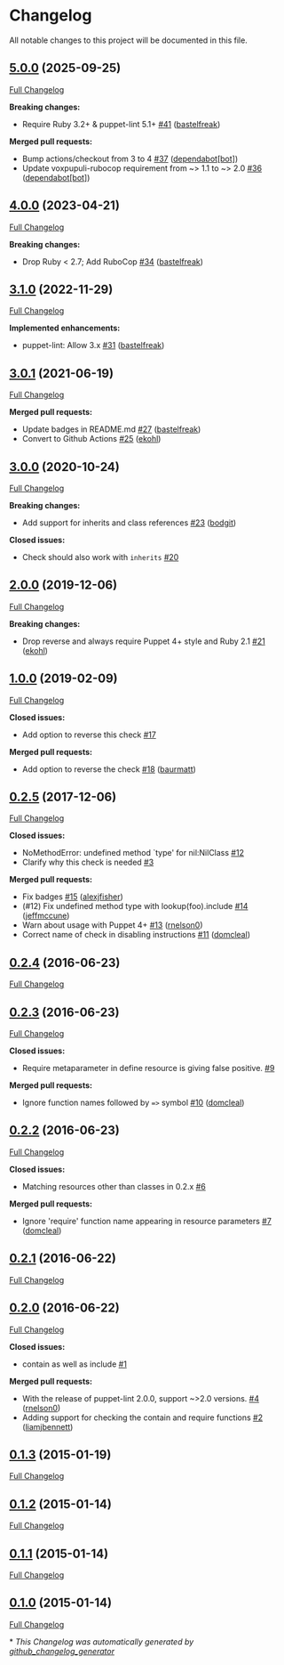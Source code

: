 # Changelog

All notable changes to this project will be documented in this file.

## [5.0.0](https://github.com/voxpupuli/puppet-lint-absolute_classname-check/tree/5.0.0) (2025-09-25)

[Full Changelog](https://github.com/voxpupuli/puppet-lint-absolute_classname-check/compare/4.0.0...5.0.0)

**Breaking changes:**

- Require Ruby 3.2+ & puppet-lint 5.1+ [\#41](https://github.com/voxpupuli/puppet-lint-absolute_classname-check/pull/41) ([bastelfreak](https://github.com/bastelfreak))

**Merged pull requests:**

- Bump actions/checkout from 3 to 4 [\#37](https://github.com/voxpupuli/puppet-lint-absolute_classname-check/pull/37) ([dependabot[bot]](https://github.com/apps/dependabot))
- Update voxpupuli-rubocop requirement from ~\> 1.1 to ~\> 2.0 [\#36](https://github.com/voxpupuli/puppet-lint-absolute_classname-check/pull/36) ([dependabot[bot]](https://github.com/apps/dependabot))

## [4.0.0](https://github.com/voxpupuli/puppet-lint-absolute_classname-check/tree/4.0.0) (2023-04-21)

[Full Changelog](https://github.com/voxpupuli/puppet-lint-absolute_classname-check/compare/3.1.0...4.0.0)

**Breaking changes:**

- Drop Ruby \< 2.7; Add RuboCop [\#34](https://github.com/voxpupuli/puppet-lint-absolute_classname-check/pull/34) ([bastelfreak](https://github.com/bastelfreak))

## [3.1.0](https://github.com/voxpupuli/puppet-lint-absolute_classname-check/tree/3.1.0) (2022-11-29)

[Full Changelog](https://github.com/voxpupuli/puppet-lint-absolute_classname-check/compare/3.0.1...3.1.0)

**Implemented enhancements:**

- puppet-lint: Allow 3.x [\#31](https://github.com/voxpupuli/puppet-lint-absolute_classname-check/pull/31) ([bastelfreak](https://github.com/bastelfreak))

## [3.0.1](https://github.com/voxpupuli/puppet-lint-absolute_classname-check/tree/3.0.1) (2021-06-19)

[Full Changelog](https://github.com/voxpupuli/puppet-lint-absolute_classname-check/compare/3.0.0...3.0.1)

**Merged pull requests:**

- Update badges in README.md [\#27](https://github.com/voxpupuli/puppet-lint-absolute_classname-check/pull/27) ([bastelfreak](https://github.com/bastelfreak))
- Convert to Github Actions [\#25](https://github.com/voxpupuli/puppet-lint-absolute_classname-check/pull/25) ([ekohl](https://github.com/ekohl))

## [3.0.0](https://github.com/voxpupuli/puppet-lint-absolute_classname-check/tree/3.0.0) (2020-10-24)

[Full Changelog](https://github.com/voxpupuli/puppet-lint-absolute_classname-check/compare/2.0.0...3.0.0)

**Breaking changes:**

- Add support for inherits and class references [\#23](https://github.com/voxpupuli/puppet-lint-absolute_classname-check/pull/23) ([bodgit](https://github.com/bodgit))

**Closed issues:**

- Check should also work with `inherits` [\#20](https://github.com/voxpupuli/puppet-lint-absolute_classname-check/issues/20)

## [2.0.0](https://github.com/voxpupuli/puppet-lint-absolute_classname-check/tree/2.0.0) (2019-12-06)

[Full Changelog](https://github.com/voxpupuli/puppet-lint-absolute_classname-check/compare/1.0.0...2.0.0)

**Breaking changes:**

- Drop reverse and always require Puppet 4+ style and Ruby 2.1 [\#21](https://github.com/voxpupuli/puppet-lint-absolute_classname-check/pull/21) ([ekohl](https://github.com/ekohl))

## [1.0.0](https://github.com/voxpupuli/puppet-lint-absolute_classname-check/tree/1.0.0) (2019-02-09)

[Full Changelog](https://github.com/voxpupuli/puppet-lint-absolute_classname-check/compare/0.2.5...1.0.0)

**Closed issues:**

- Add option to reverse this check [\#17](https://github.com/voxpupuli/puppet-lint-absolute_classname-check/issues/17)

**Merged pull requests:**

- Add option to reverse the check [\#18](https://github.com/voxpupuli/puppet-lint-absolute_classname-check/pull/18) ([baurmatt](https://github.com/baurmatt))

## [0.2.5](https://github.com/voxpupuli/puppet-lint-absolute_classname-check/tree/0.2.5) (2017-12-06)

[Full Changelog](https://github.com/voxpupuli/puppet-lint-absolute_classname-check/compare/0.2.4...0.2.5)

**Closed issues:**

- NoMethodError: undefined method `type' for nil:NilClass [\#12](https://github.com/voxpupuli/puppet-lint-absolute_classname-check/issues/12)
- Clarify why this check is needed [\#3](https://github.com/voxpupuli/puppet-lint-absolute_classname-check/issues/3)

**Merged pull requests:**

- Fix badges [\#15](https://github.com/voxpupuli/puppet-lint-absolute_classname-check/pull/15) ([alexjfisher](https://github.com/alexjfisher))
- \(\#12\) Fix undefined method type with lookup\(foo\).include [\#14](https://github.com/voxpupuli/puppet-lint-absolute_classname-check/pull/14) ([jeffmccune](https://github.com/jeffmccune))
- Warn about usage with Puppet 4+ [\#13](https://github.com/voxpupuli/puppet-lint-absolute_classname-check/pull/13) ([rnelson0](https://github.com/rnelson0))
- Correct name of check in disabling instructions [\#11](https://github.com/voxpupuli/puppet-lint-absolute_classname-check/pull/11) ([domcleal](https://github.com/domcleal))

## [0.2.4](https://github.com/voxpupuli/puppet-lint-absolute_classname-check/tree/0.2.4) (2016-06-23)

[Full Changelog](https://github.com/voxpupuli/puppet-lint-absolute_classname-check/compare/0.2.3...0.2.4)

## [0.2.3](https://github.com/voxpupuli/puppet-lint-absolute_classname-check/tree/0.2.3) (2016-06-23)

[Full Changelog](https://github.com/voxpupuli/puppet-lint-absolute_classname-check/compare/0.2.2...0.2.3)

**Closed issues:**

- Require metaparameter in define resource is giving false positive. [\#9](https://github.com/voxpupuli/puppet-lint-absolute_classname-check/issues/9)

**Merged pull requests:**

- Ignore function names followed by `=>` symbol [\#10](https://github.com/voxpupuli/puppet-lint-absolute_classname-check/pull/10) ([domcleal](https://github.com/domcleal))

## [0.2.2](https://github.com/voxpupuli/puppet-lint-absolute_classname-check/tree/0.2.2) (2016-06-23)

[Full Changelog](https://github.com/voxpupuli/puppet-lint-absolute_classname-check/compare/0.2.1...0.2.2)

**Closed issues:**

- Matching resources other than classes in 0.2.x [\#6](https://github.com/voxpupuli/puppet-lint-absolute_classname-check/issues/6)

**Merged pull requests:**

- Ignore 'require' function name appearing in resource parameters [\#7](https://github.com/voxpupuli/puppet-lint-absolute_classname-check/pull/7) ([domcleal](https://github.com/domcleal))

## [0.2.1](https://github.com/voxpupuli/puppet-lint-absolute_classname-check/tree/0.2.1) (2016-06-22)

[Full Changelog](https://github.com/voxpupuli/puppet-lint-absolute_classname-check/compare/0.2.0...0.2.1)

## [0.2.0](https://github.com/voxpupuli/puppet-lint-absolute_classname-check/tree/0.2.0) (2016-06-22)

[Full Changelog](https://github.com/voxpupuli/puppet-lint-absolute_classname-check/compare/0.1.3...0.2.0)

**Closed issues:**

- contain as well as include [\#1](https://github.com/voxpupuli/puppet-lint-absolute_classname-check/issues/1)

**Merged pull requests:**

- With the release of puppet-lint 2.0.0, support ~\>2.0 versions. [\#4](https://github.com/voxpupuli/puppet-lint-absolute_classname-check/pull/4) ([rnelson0](https://github.com/rnelson0))
- Adding support for checking the contain and require functions [\#2](https://github.com/voxpupuli/puppet-lint-absolute_classname-check/pull/2) ([liamjbennett](https://github.com/liamjbennett))

## [0.1.3](https://github.com/voxpupuli/puppet-lint-absolute_classname-check/tree/0.1.3) (2015-01-19)

[Full Changelog](https://github.com/voxpupuli/puppet-lint-absolute_classname-check/compare/0.1.2...0.1.3)

## [0.1.2](https://github.com/voxpupuli/puppet-lint-absolute_classname-check/tree/0.1.2) (2015-01-14)

[Full Changelog](https://github.com/voxpupuli/puppet-lint-absolute_classname-check/compare/0.1.1...0.1.2)

## [0.1.1](https://github.com/voxpupuli/puppet-lint-absolute_classname-check/tree/0.1.1) (2015-01-14)

[Full Changelog](https://github.com/voxpupuli/puppet-lint-absolute_classname-check/compare/0.1.0...0.1.1)

## [0.1.0](https://github.com/voxpupuli/puppet-lint-absolute_classname-check/tree/0.1.0) (2015-01-14)

[Full Changelog](https://github.com/voxpupuli/puppet-lint-absolute_classname-check/compare/0d4c58c243218585af977750d683301566e30d6f...0.1.0)



\* *This Changelog was automatically generated by [github_changelog_generator](https://github.com/github-changelog-generator/github-changelog-generator)*
